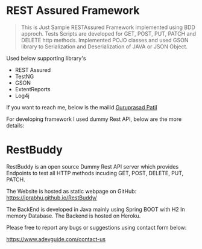 # REST Assured Framework

>This is Just Sample RESTAssured Framework implemented using BDD approch.
>Tests Scripts are developed for GET, POST, PUT, PATCH and DELETE http methods.
>Implemented POJO classes and used GSON library to Serialization and Deserialization of JAVA or JSON Object.

Used below supporting library's
- REST Assured
- TestNG
- GSON
- ExtentReports
- Log4j

If you want to reach me,     below is the mailid
[Guruprasad Patil](guruprasad.patil1@gmail.com)

For developing framework I used dummy Rest API, below are the more details:

# RestBuddy
RestBuddy is an open source Dummy Rest API server which provides Endpoints to test all HTTP methods incuding GET, POST, DELETE, PUT, PATCH.

The Website is hosted as static webpage on GitHub: https://iprabhu.github.io/RestBuddy/

The BackEnd is developed in Java mainly using Spring BOOT with H2 In memory Database. The Backend is hosted on Heroku.

Please free to report any bugs or suggestions using contact form below:

https://www.adevguide.com/contact-us
